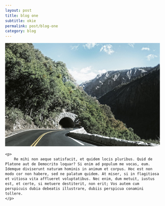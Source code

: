 ```yaml
---
layout: post
title: blog one
subtitle: okie
permalink: post/blog-one
category: blog
---
```

<body id="vlog">
	<div class="pictures">
		<img src="/img/1.jpg">
	</div>

	<p>
		Re mihi non aeque satisfacit, et quidem locis pluribus. Quid de Platone aut de Democrito loquar? Si enim ad populum me vocas, eum. Idemque diviserunt naturam hominis in animum et corpus. Hoc est non modo cor non habere, sed ne palatum quidem. At miser, si in flagitiosa et vitiosa vita afflueret voluptatibus. Nec enim, dum metuit, iustus est, et certe, si metuere destiterit, non erit; Vos autem cum perspicuis dubia debeatis illustrare, dubiis perspicua conamini tollere.
	</p>
</body>

